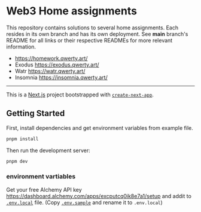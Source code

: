 # Web3 Home assignments

This repository contains solutions to several home assignments.
Each resides in its own branch and has its own deployment. See **main** branch's README for all links or their respective READMEs for more relevant information.

- https://homework.qwerty.art/
- Exodus https://exodus.qwerty.art/
- Watr https://watr.qwerty.art/
- Insomnia https://insomnia.qwerty.art/

---

This is a [Next.js](https://nextjs.org/) project bootstrapped with [`create-next-app`](https://github.com/vercel/next.js/tree/canary/packages/create-next-app).

## Getting Started

First, install dependencies and get environment variables from example file.

```bash
pnpm install
```

Then run the development server:

```bash
pnpm dev
```

### environment vartiables

Get your free Alchemy API key https://dashboard.alchemy.com/apps/excputcq0ik8e7a1/setup and addit to [`.env.local`](.env.local) file. (Copy [`.env.sample`](.env.sample) and rename it to `.env.local`)
